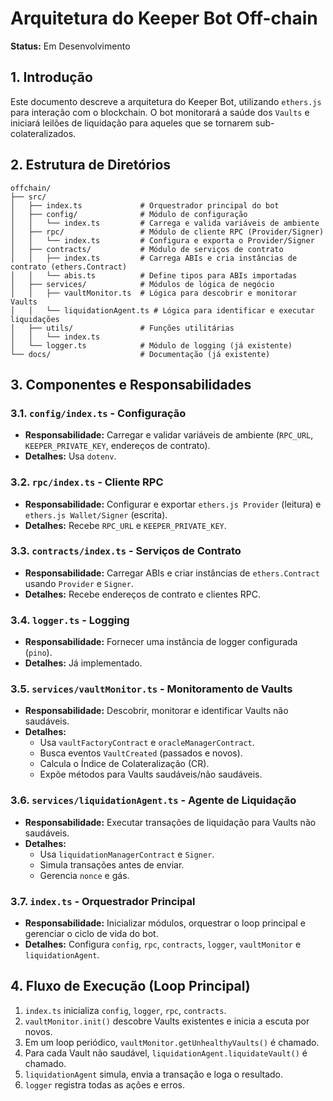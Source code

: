 # Arquitetura do Keeper Bot Off-chain

**Status:** Em Desenvolvimento

## 1. Introdução

Este documento descreve a arquitetura do Keeper Bot, utilizando `ethers.js` para interação com o blockchain. O bot monitorará a saúde dos `Vaults` e iniciará leilões de liquidação para aqueles que se tornarem sub-colateralizados.

## 2. Estrutura de Diretórios

```
offchain/
├── src/
│   ├── index.ts             # Orquestrador principal do bot
│   ├── config/              # Módulo de configuração
│   │   └── index.ts         # Carrega e valida variáveis de ambiente
│   ├── rpc/                 # Módulo de cliente RPC (Provider/Signer)
│   │   └── index.ts         # Configura e exporta o Provider/Signer
│   ├── contracts/           # Módulo de serviços de contrato
│   │   ├── index.ts         # Carrega ABIs e cria instâncias de contrato (ethers.Contract)
│   │   └── abis.ts          # Define tipos para ABIs importadas
│   ├── services/            # Módulos de lógica de negócio
│   │   ├── vaultMonitor.ts  # Lógica para descobrir e monitorar Vaults
│   │   └── liquidationAgent.ts # Lógica para identificar e executar liquidações
│   ├── utils/               # Funções utilitárias
│   │   └── index.ts
│   └── logger.ts            # Módulo de logging (já existente)
└── docs/                    # Documentação (já existente)
```

## 3. Componentes e Responsabilidades

### 3.1. `config/index.ts` - Configuração

*   **Responsabilidade:** Carregar e validar variáveis de ambiente (`RPC_URL`, `KEEPER_PRIVATE_KEY`, endereços de contrato).
*   **Detalhes:** Usa `dotenv`.

### 3.2. `rpc/index.ts` - Cliente RPC

*   **Responsabilidade:** Configurar e exportar `ethers.js Provider` (leitura) e `ethers.js Wallet/Signer` (escrita).
*   **Detalhes:** Recebe `RPC_URL` e `KEEPER_PRIVATE_KEY`.

### 3.3. `contracts/index.ts` - Serviços de Contrato

*   **Responsabilidade:** Carregar ABIs e criar instâncias de `ethers.Contract` usando `Provider` e `Signer`.
*   **Detalhes:** Recebe endereços de contrato e clientes RPC.

### 3.4. `logger.ts` - Logging

*   **Responsabilidade:** Fornecer uma instância de logger configurada (`pino`).
*   **Detalhes:** Já implementado.

### 3.5. `services/vaultMonitor.ts` - Monitoramento de Vaults

*   **Responsabilidade:** Descobrir, monitorar e identificar Vaults não saudáveis.
*   **Detalhes:**
    *   Usa `vaultFactoryContract` e `oracleManagerContract`.
    *   Busca eventos `VaultCreated` (passados e novos).
    *   Calcula o Índice de Colateralização (CR).
    *   Expõe métodos para Vaults saudáveis/não saudáveis.

### 3.6. `services/liquidationAgent.ts` - Agente de Liquidação

*   **Responsabilidade:** Executar transações de liquidação para Vaults não saudáveis.
*   **Detalhes:**
    *   Usa `liquidationManagerContract` e `Signer`.
    *   Simula transações antes de enviar.
    *   Gerencia `nonce` e gás.

### 3.7. `index.ts` - Orquestrador Principal

*   **Responsabilidade:** Inicializar módulos, orquestrar o loop principal e gerenciar o ciclo de vida do bot.
*   **Detalhes:** Configura `config`, `rpc`, `contracts`, `logger`, `vaultMonitor` e `liquidationAgent`.

## 4. Fluxo de Execução (Loop Principal)

1.  `index.ts` inicializa `config`, `logger`, `rpc`, `contracts`.
2.  `vaultMonitor.init()` descobre Vaults existentes e inicia a escuta por novos.
3.  Em um loop periódico, `vaultMonitor.getUnhealthyVaults()` é chamado.
4.  Para cada Vault não saudável, `liquidationAgent.liquidateVault()` é chamado.
5.  `liquidationAgent` simula, envia a transação e loga o resultado.
6.  `logger` registra todas as ações e erros.


